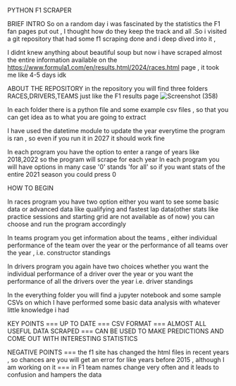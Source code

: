 PYTHON F1 SCRAPER

BRIEF INTRO
So on a random day i was fascinated by the statistics the F1 fan pages put out , I thought how do they keep the track and all .So i visited a git repository that had some f1 scraping done and i deep dived into it , 

I didnt knew anything about beautiful soup but now i have scraped almost the entire information available on the https://www.formula1.com/en/results.html/2024/races.html  page , it took me like 4-5 days idk 


ABOUT THE REPOSITORY 
in the repository you will find three folders 
RACES,DRIVERS,TEAMS just like the F1 results page
![Screenshot (358)](https://github.com/user-attachments/assets/2a7bddfe-2a40-4a56-b762-f96a7f993c71)

In each folder there is a python file and some example csv files , so that you can get idea as to what you are going to extract 

I have used the datetime module to update the year everytime the program is ran , so even if you run it in 2027 it should work fine

In each program you have the option to enter a range of years like 2018,2022 so the program will scrape for each year 
In each program you will have options in many case '0' stands 'for all' so if you want stats of the entire 2021 season you could press 0 

HOW TO BEGIN 

In races program you have two option either you want to see some basic data or advanced data like qualifying and fastest lap data(other stats like practice sessions and starting grid are not available as of now)
you can choose and run the program accordingly 

In teams program you get information about the teams , either individual performance of the team over the year or the performance of all teams over the year , i.e. constructor standings 

In drivers program you again have two choices whether you want the individual performance of a driver over the year or you want the performance of all the drivers over the year i.e. driver standings


In the everything folder you will find a jupyter notebook and some sample CSVs on which I have performed some basic data analysis with whatever little knowledge i had 

KEY POINTS 
=== UP TO DATE
=== CSV FORMAT
=== ALMOST ALL USEFUL DATA SCRAPED 
=== CAN BE USED TO MAKE PREDICTIONS AND COME OUT WITH INTERESTING STATISTICS

NEGATIVE POINTS
=== the f1 site has changed the html files in recent years , so chances are you will get an error for like years before 2015 , although I am working on it 
=== in F1 team names change very often and it leads to confusion and hampers the data


